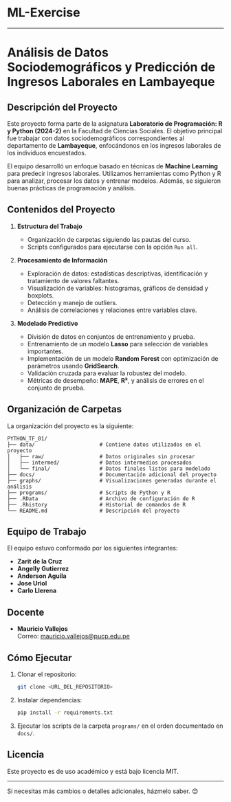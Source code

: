 # ML-Exercise

---

# Análisis de Datos Sociodemográficos y Predicción de Ingresos Laborales en Lambayeque

## Descripción del Proyecto

Este proyecto forma parte de la asignatura **Laboratorio de Programación: R y Python (2024-2)** en la Facultad de Ciencias Sociales. El objetivo principal fue trabajar con datos sociodemográficos correspondientes al departamento de **Lambayeque**, enfocándonos en los ingresos laborales de los individuos encuestados.

El equipo desarrolló un enfoque basado en técnicas de **Machine Learning** para predecir ingresos laborales. Utilizamos herramientas como Python y R para analizar, procesar los datos y entrenar modelos. Además, se siguieron buenas prácticas de programación y análisis.

## Contenidos del Proyecto

1. **Estructura del Trabajo**
   - Organización de carpetas siguiendo las pautas del curso.
   - Scripts configurados para ejecutarse con la opción `Run all`.

2. **Procesamiento de Información**
   - Exploración de datos: estadísticas descriptivas, identificación y tratamiento de valores faltantes.
   - Visualización de variables: histogramas, gráficos de densidad y boxplots.
   - Detección y manejo de outliers.
   - Análisis de correlaciones y relaciones entre variables clave.

3. **Modelado Predictivo**
   - División de datos en conjuntos de entrenamiento y prueba.
   - Entrenamiento de un modelo **Lasso** para selección de variables importantes.
   - Implementación de un modelo **Random Forest** con optimización de parámetros usando **GridSearch**.
   - Validación cruzada para evaluar la robustez del modelo.
   - Métricas de desempeño: **MAPE**, **R²**, y análisis de errores en el conjunto de prueba.

## Organización de Carpetas

La organización del proyecto es la siguiente:

```
PYTHON_TF_01/
├── data/                     # Contiene datos utilizados en el proyecto
│   ├── raw/                  # Datos originales sin procesar
│   ├── intermed/             # Datos intermedios procesados
│   └── final/                # Datos finales listos para modelado
├── docs/                     # Documentación adicional del proyecto
├── graphs/                   # Visualizaciones generadas durante el análisis
├── programs/                 # Scripts de Python y R
├── .RData                    # Archivo de configuración de R
├── .Rhistory                 # Historial de comandos de R
└── README.md                 # Descripción del proyecto
```

## Equipo de Trabajo

El equipo estuvo conformado por los siguientes integrantes:

- **Zarit de la Cruz** 
- **Angelly Gutierrez** 
- **Anderson Aguila** 
- **Jose Uriol** 
- **Carlo Llerena** 

## Docente

- **Mauricio Vallejos**  
  Correo: mauricio.vallejos@pucp.edu.pe

## Cómo Ejecutar

1. Clonar el repositorio:  
   ```bash
   git clone <URL_DEL_REPOSITORIO>
   ```
2. Instalar dependencias:
   ```bash
   pip install -r requirements.txt
   ```
3. Ejecutar los scripts de la carpeta `programs/` en el orden documentado en `docs/`.

## Licencia

Este proyecto es de uso académico y está bajo licencia MIT.

---

Si necesitas más cambios o detalles adicionales, házmelo saber. 😊
